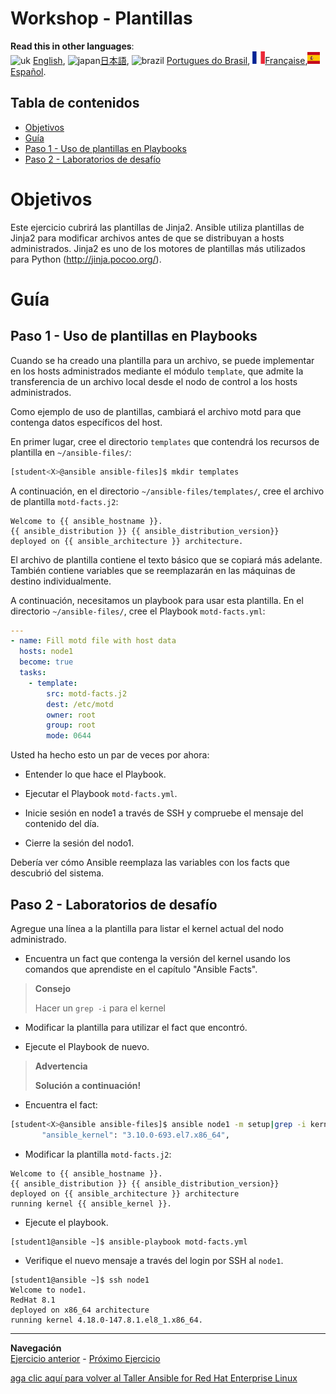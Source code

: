 # Workshop - Plantillas

**Read this in other languages**:
<br>![uk](../../../images/uk.png) [English](README.md),  ![japan](../../../images/japan.png)[日本語](README.ja.md), ![brazil](../../../images/brazil.png) [Portugues do Brasil](README.pt-br.md), ![france](../../../images/fr.png)[Française](README.fr.md),![Español](../../../images/col.png)[Español](README.es.md).

## Tabla de contenidos

* [Objetivos](#Objetivos)
* [Guía](#Guía)
* [Paso 1 - Uso de plantillas en Playbooks](#Paso-1---Uso-de-plantillas-en-Playbooks)
* [Paso 2 - Laboratorios de desafío](#Paso-2---Laboratorios-de-desafío)

# Objetivos

Este ejercicio cubrirá las plantillas de Jinja2. Ansible utiliza plantillas de Jinja2 para modificar archivos antes de que se distribuyan a hosts administrados. Jinja2 es uno de los motores de plantillas más utilizados para Python (<http://jinja.pocoo.org/>).

# Guía

## Paso 1 - Uso de plantillas en Playbooks

Cuando se ha creado una plantilla para un archivo, se puede implementar en los hosts administrados mediante el módulo `template`, que admite la transferencia de un archivo local desde el nodo de control a los hosts administrados.

Como ejemplo de uso de plantillas, cambiará el archivo motd para que contenga datos específicos del host.

En primer lugar, cree el directorio `templates` que contendrá los recursos de plantilla en `~/ansible-files/`:


```bash
[student<X>@ansible ansible-files]$ mkdir templates
```
A continuación, en el directorio `~/ansible-files/templates/`, cree el archivo de plantilla `motd-facts.j2`:

<!-- {% raw %} -->
```html+jinja
Welcome to {{ ansible_hostname }}.
{{ ansible_distribution }} {{ ansible_distribution_version}}
deployed on {{ ansible_architecture }} architecture.
```
<!-- {% endraw %} -->

El archivo de plantilla contiene el texto básico que se copiará más adelante. También contiene variables que se reemplazarán en las máquinas de destino individualmente.

A continuación, necesitamos un playbook para usar esta plantilla. En el directorio `~/ansible-files/`, cree el Playbook `motd-facts.yml`:

```yaml
---
- name: Fill motd file with host data
  hosts: node1
  become: true
  tasks:
    - template:
        src: motd-facts.j2
        dest: /etc/motd
        owner: root
        group: root
        mode: 0644
```
Usted ha hecho esto un par de veces por ahora:

  - Entender lo que hace el Playbook.

  - Ejecutar el Playbook `motd-facts.yml`.

  - Inicie sesión en node1 a través de SSH y compruebe el mensaje del contenido del día.
  - Cierre la sesión del nodo1.

Debería ver cómo Ansible reemplaza las variables con los facts que descubrió del sistema.

## Paso 2 - Laboratorios de desafío

Agregue una línea a la plantilla para listar el kernel actual del nodo administrado.

  - Encuentra un fact que contenga la versión del kernel usando los comandos que aprendiste en el capítulo "Ansible Facts".



> **Consejo**
>
> Hacer un `grep -i` para el kernel

  - Modificar la plantilla para utilizar el fact que encontró.

  - Ejecute el Playbook de nuevo.


> **Advertencia**
>
> **Solución a continuación\!**


  - Encuentra el fact:
```bash
[student<X>@ansible ansible-files]$ ansible node1 -m setup|grep -i kernel
       "ansible_kernel": "3.10.0-693.el7.x86_64",
```

  - Modificar la plantilla `motd-facts.j2`:
<!-- {% raw %} -->
```html+jinja
Welcome to {{ ansible_hostname }}.
{{ ansible_distribution }} {{ ansible_distribution_version}}
deployed on {{ ansible_architecture }} architecture
running kernel {{ ansible_kernel }}.
```
<!-- {% endraw %} -->

  - Ejecute el playbook.
```
[student1@ansible ~]$ ansible-playbook motd-facts.yml
```

  - Verifique el nuevo mensaje a través del login por SSH al `node1`.
```
[student1@ansible ~]$ ssh node1
Welcome to node1.
RedHat 8.1
deployed on x86_64 architecture
running kernel 4.18.0-147.8.1.el8_1.x86_64.
```

----
**Navegación**
<br>
[Ejercicio anterior](../1.5-handlers/README.es.md) - [Próximo Ejercicio](../1.7-role/README.es.md)

[aga clic aquí para volver al Taller Ansible for Red Hat Enterprise Linux](../README.md#section-1---ansible-engine-exercises)

